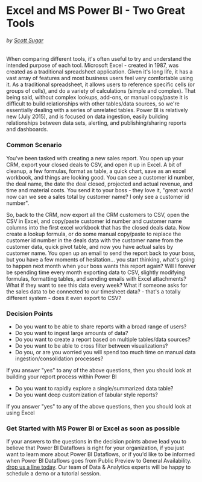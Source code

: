# Excel and MS Power BI - Two Great Tools
###### by [Scott Sugar](https://linkedin.com/in/scottsugar)

When comparing different tools, it's often useful to try and understand the intended purpose of each tool.  Microsoft Excel - created in 1987, was created as a traditional spreadsheet application.  Given it's long life, it has a vast array of features and most business users feel very comfortable using it.  As a traditional spreadsheet, it allows users to reference specific cells (or groups of cells), and do a variety of calculations (simple and complex).  That being said, without complex lookups, add-ons, or manual copy/paste it is difficult to build relationships with other tables/data sources, so we're essentially dealing with a series of unrelated tables.  Power BI is relatively new (July 2015), and is focused on data ingestion, easily building relationships between data sets, alerting, and publishing/sharing reports and dashboards.

### Common Scenario

You've been tasked with creating a new sales report.  You open up your CRM, export your closed deals to CSV, and open it up in Excel.  A bit of cleanup, a few formulas, format as table, a quick chart, save as an excel workbook, and things are looking good.  You can see a customer id number, the deal name, the date the deal closed, projected and actual revenue, and time and material costs.  You send it to your boss - they love it, "great work! now can we see a sales total by customer name?  I only see a customer id number".  

So, back to the CRM, now export all the CRM customers to CSV, open the CSV in Excel, and copy/paste customer id number and customer name columns into the first excel workbook that has the closed deals data.  Now create a lookup formula, or do some manual copy/paste to replace the customer id number in the deals data with the customer name from the customer data, quick pivot table, and now you have actual sales by customer name.  You open up an email to send the report back to your boss, but you have a few moments of hesitation...  you start thinking, what's going to happen next month when your boss wants this report again?  Will I forever be spending time every month exporting data to CSV, slightly modifying formulas, formatting tables, and sending emails with Excel attachments?  What if they want to see this data every week?  What if someone asks for the sales data to be connected to our timesheet data? - that's a totally different system - does it even export to CSV?

### Decision Points

* Do you want to be able to share reports with a broad range of users?
* Do you want to ingest large amounts of data?
* Do you want to create a report based on multiple tables/data sources?
* Do you want to be able to cross filter between visualizations?
* Do you, or are you worried you will spend too much time on manual data ingestion/consolidation processes?

If you answer "yes" to any of the above questions, then you should look at building your report process within Power BI

* Do you want to rapidly explore a single/summarized data table?
* Do you want deep customization of tabular style reports?

If you answer "yes" to any of the above questions, then you should look at using Excel

### Get Started with MS Power BI or Excel as soon as possible
If your answers to the questions in the decision points above lead you to believe that Power BI Dataflows is right for your organization, if you just want to learn more about Power BI Dataflows, or if you'd like to be informed when Power BI Dataflows goes from Public Preview to General Availability.  [drop us a line today](mailto:cloud@proserveit.com?Subject=I%20Want%20To%20Learn%20More%20About%20Power%20BI%20Dataflows). Our team of Data & Analytics experts will be happy to schedule a demo or a tutorial session.
